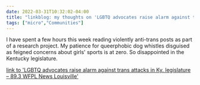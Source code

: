 ```yaml
---
date: 2022-03-31T10:32:02-04:00
title: "linkblog: my thoughts on 'LGBTQ advocates raise alarm against trans attacks in Ky. legislature – 89.3 WFPL News Louisville'"
tags: ["micro","Communities"]
---
```

I have spent a few hours this week reading violently anti-trans posts as part of a research project. My patience for queerphobic dog whistles disguised as feigned concerns about girls' sports is at zero. So disappointed in the Kentucky legislature.
 
[link to 'LGBTQ advocates raise alarm against trans attacks in Ky. legislature – 89.3 WFPL News Louisville'](https://wfpl.org/lgbtq-advocates-raise-alarm-against-trans-attacks-in-ky-legislature/)

